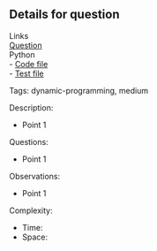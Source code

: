 ## Details for question

Links   
[Question](https://leetcode.com/problems/coin-change/description/?envType=study-plan-v2&envId=top-interview-150) <br>
Python  
    - [Code file](lc_322_coin_change.py)  
    - [Test file](lc_322_coin_change_test.py)

Tags: dynamic-programming, medium

Description:

- Point 1

Questions:

- Point 1

Observations:

- Point 1

Complexity:

- Time:
- Space:

